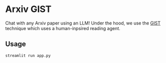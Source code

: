 # Arxiv GIST

Chat with any Arxiv paper using an LLM! Under the hood, we use the [GIST](https://arxiv.org/pdf/2402.09727) technique which uses a human-inpsired reading agent.

## Usage

```console
streamlit run app.py
```

